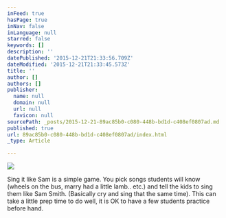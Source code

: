 ```yaml
---
inFeed: true
hasPage: true
inNav: false
inLanguage: null
starred: false
keywords: []
description: ''
datePublished: '2015-12-21T21:33:56.709Z'
dateModified: '2015-12-21T21:33:45.573Z'
title: ''
author: []
authors: []
publisher:
  name: null
  domain: null
  url: null
  favicon: null
sourcePath: _posts/2015-12-21-89ac85b0-c080-448b-bd1d-c408ef0807ad.md
published: true
url: 89ac85b0-c080-448b-bd1d-c408ef0807ad/index.html
_type: Article

---
```

![](https://the-grid-user-content.s3-us-west-2.amazonaws.com/284d326c-8809-482c-8842-23fdc63783cf.jpg)

Sing it like Sam is a simple game. You pick songs students will know (wheels on the bus, marry had a little lamb.. etc.) and tell the kids to sing them like Sam Smith. (Basically cry and sing that the same time). This can take a little prep time to do well, it is OK to have a few students practice before hand.